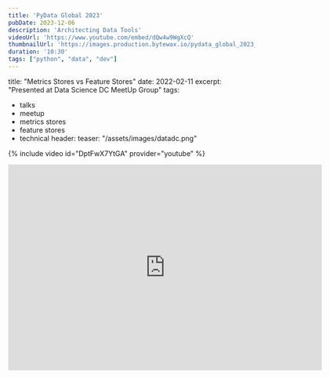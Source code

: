 ```yaml
---
title: 'PyData Global 2023'
pubDate: 2023-12-06
description: 'Architecting Data Tools'
videoUrl: 'https://www.youtube.com/embed/dQw4w9WgXcQ'
thumbnailUrl: 'https://images.production.bytewax.io/pydata_global_2023_519c788d2c.png'
duration: '10:30'
tags: ["python", "data", "dev"]
---
```

title: "Metrics Stores vs Feature Stores"
date: 2022-02-11
excerpt: "Presented at Data Science DC MeetUp Group"
tags:
  - talks
  - meetup
  - metrics stores
  - feature stores
  - technical
header:
  teaser: "/assets/images/datadc.png"


{% include video id="DptFwX7YtGA" provider="youtube" %}

<iframe src="https://slides.com/ramongz/metrics-stores-vs-feature-stores-a83b6b/embed" width="640" height="420" title="Metrics Stores vs Feature Stores 2022" scrolling="no" frameborder="0" webkitallowfullscreen mozallowfullscreen allowfullscreen></iframe>

